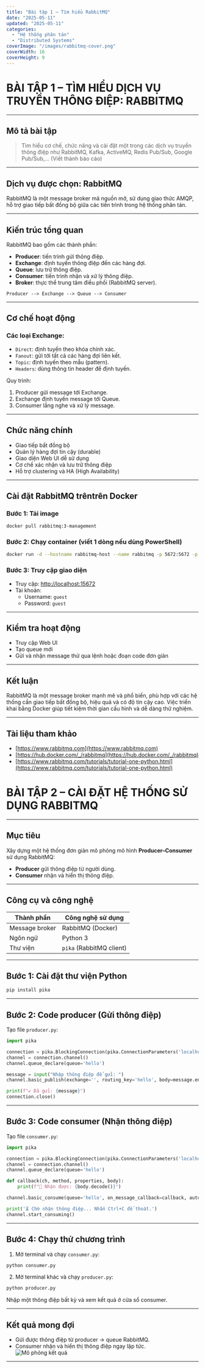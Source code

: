 ```yaml
---
title: "Bài tập 1 – Tìm hiểu RabbitMQ"
date: "2025-05-11"
updated: "2025-05-11"
categories:
  - "Hệ thống phân tán"
  - "Distributed Systems"
coverImage: "/images/rabbitmq-cover.png"
coverWidth: 16
coverHeight: 9
---
```


# BÀI TẬP 1 – TÌM HIỂU DỊCH VỤ TRUYỀN THÔNG ĐIỆP: RABBITMQ

---

## Mô tả bài tập
> Tìm hiểu cơ chế, chức năng và cài đặt một trong các dịch vụ truyền thông điệp như RabbitMQ, Kafka, ActiveMQ, Redis Pub/Sub, Google Pub/Sub,... (Viết thành báo cáo)

---

## Dịch vụ được chọn: **RabbitMQ**

RabbitMQ là một message broker mã nguồn mở, sử dụng giao thức AMQP, hỗ trợ giao tiếp bất đồng bộ giữa các tiến trình trong hệ thống phân tán.

---

## Kiến trúc tổng quan

RabbitMQ bao gồm các thành phần:

- **Producer**: tiến trình gửi thông điệp.
- **Exchange**: định tuyến thông điệp đến các hàng đợi.
- **Queue**: lưu trữ thông điệp.
- **Consumer**: tiến trình nhận và xử lý thông điệp.
- **Broker**: thực thể trung tâm điều phối (RabbitMQ server).

```plaintext
Producer --> Exchange --> Queue --> Consumer
```

---

## Cơ chế hoạt động

### Các loại Exchange:
- `Direct`: định tuyến theo khóa chính xác.
- `Fanout`: gửi tới tất cả các hàng đợi liên kết.
- `Topic`: định tuyến theo mẫu (pattern).
- `Headers`: dùng thông tin header để định tuyến.

Quy trình:
1. Producer gửi message tới Exchange.
2. Exchange định tuyến message tới Queue.
3. Consumer lắng nghe và xử lý message.

---

## Chức năng chính

- Giao tiếp bất đồng bộ
- Quản lý hàng đợi tin cậy (durable)
- Giao diện Web UI dễ sử dụng
- Cơ chế xác nhận và lưu trữ thông điệp
- Hỗ trợ clustering và HA (High Availability)

---

## Cài đặt RabbitMQ trêntrên Docker

### Bước 1: Tải image

```bash
docker pull rabbitmq:3-management
```

### Bước 2: Chạy container (viết 1 dòng nếu dùng PowerShell)

```bash
docker run -d --hostname rabbitmq-host --name rabbitmq -p 5672:5672 -p 15672:15672 rabbitmq:3-management
```

### Bước 3: Truy cập giao diện

- Truy cập: [http://localhost:15672](http://localhost:15672)
- Tài khoản:
  - Username: `guest`
  - Password: `guest`

---

## Kiểm tra hoạt động

- Truy cập Web UI
- Tạo queue mới
- Gửi và nhận message thử qua lệnh hoặc đoạn code đơn giản

---

## Kết luận

RabbitMQ là một message broker mạnh mẽ và phổ biến, phù hợp với các hệ thống cần giao tiếp bất đồng bộ, hiệu quả và có độ tin cậy cao. Việc triển khai bằng Docker giúp tiết kiệm thời gian cấu hình và dễ dàng thử nghiệm.

---

## Tài liệu tham khảo

- [https://www.rabbitmq.com](https://www.rabbitmq.com)
- [https://hub.docker.com/_/rabbitmq](https://hub.docker.com/_/rabbitmq)
- [https://www.rabbitmq.com/tutorials/tutorial-one-python.html](https://www.rabbitmq.com/tutorials/tutorial-one-python.html)

# BÀI TẬP 2 – CÀI ĐẶT HỆ THỐNG SỬ DỤNG RABBITMQ

---

## Mục tiêu
Xây dựng một hệ thống đơn giản mô phỏng mô hình **Producer–Consumer** sử dụng RabbitMQ:
- **Producer** gửi thông điệp từ người dùng.
- **Consumer** nhận và hiển thị thông điệp.

---

## Công cụ và công nghệ

| Thành phần     | Công nghệ sử dụng         |
|----------------|---------------------------|
| Message broker | RabbitMQ (Docker)         |
| Ngôn ngữ        | Python 3                  |
| Thư viện        | `pika` (RabbitMQ client) |

---

## Bước 1: Cài đặt thư viện Python

```bash
pip install pika
```

---

## Bước 2: Code producer (Gửi thông điệp)

Tạo file `producer.py`:

```python
import pika

connection = pika.BlockingConnection(pika.ConnectionParameters('localhost'))
channel = connection.channel()
channel.queue_declare(queue='hello')

message = input("Nhập thông điệp để gửi: ")
channel.basic_publish(exchange='', routing_key='hello', body=message.encode())

print(f"✔ Đã gửi: {message}")
connection.close()
```

---

## Bước 3: Code consumer (Nhận thông điệp)

Tạo file `consumer.py`:

```python
import pika

connection = pika.BlockingConnection(pika.ConnectionParameters('localhost'))
channel = connection.channel()
channel.queue_declare(queue='hello')

def callback(ch, method, properties, body):
    print(f"📨 Nhận được: {body.decode()}")

channel.basic_consume(queue='hello', on_message_callback=callback, auto_ack=True)

print('⏳ Chờ nhận thông điệp... Nhấn Ctrl+C để thoát.')
channel.start_consuming()
```

---

## Bước 4: Chạy thử chương trình

1. Mở terminal và chạy `consumer.py`:
```bash
python consumer.py
```

2. Mở terminal khác và chạy `producer.py`:
```bash
python producer.py
```

Nhập một thông điệp bất kỳ và xem kết quả ở cửa sổ consumer.

---

## Kết quả mong đợi

- Gửi được thông điệp từ producer → queue RabbitMQ.
- Consumer nhận và hiển thị thông điệp ngay lập tức.
![Mô phỏng kết quả](./images/ketqua-rabbitmq.png)

---
